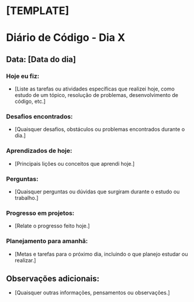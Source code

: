 # [TEMPLATE]

# Diário de Código - Dia X

## Data: [Data do dia]

### Hoje eu fiz:

- [Liste as tarefas ou atividades específicas que realizei hoje, como estudo de um tópico, resolução de problemas, desenvolvimento de código, etc.]

### Desafios encontrados:

- [Quaisquer desafios, obstáculos ou problemas encontrados durante o dia.]

### Aprendizados de hoje:

- [Principais lições ou conceitos que aprendi hoje.]

### Perguntas:

- [Quaisquer perguntas ou dúvidas que surgiram durante o estudo ou trabalho.]

### Progresso em projetos:

- [Relate o progresso feito hoje.]

### Planejamento para amanhã:

- [Metas e tarefas para o próximo dia, incluindo o que planejo estudar ou realizar.]

## Observações adicionais:

- [Quaisquer outras informações, pensamentos ou observações.]

